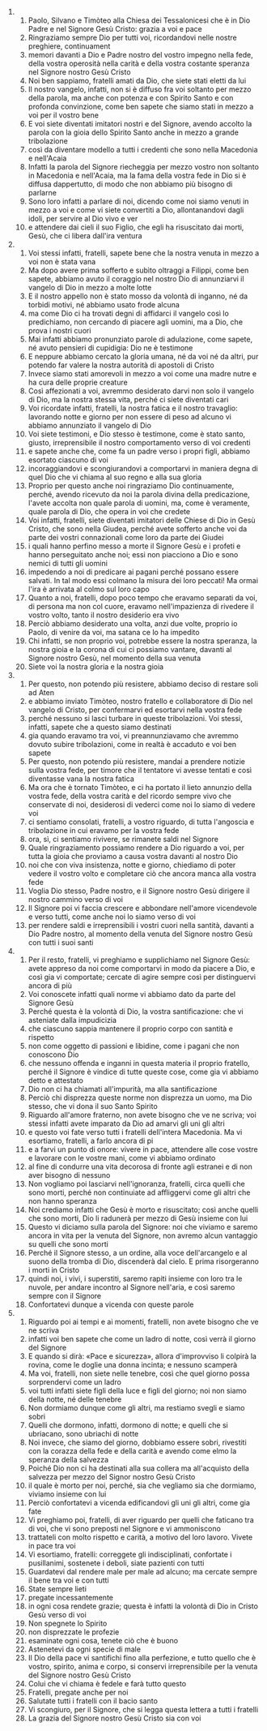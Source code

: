 <ol>
  <li>
    <ol>
      <li>Paolo, Silvano e Timòteo alla Chiesa dei Tessalonicesi che è in Dio Padre e nel Signore Gesù Cristo: grazia a voi e pace</li>
      <li>Ringraziamo sempre Dio per tutti voi, ricordandovi nelle nostre preghiere, continuament</li>
      <li>memori davanti a Dio e Padre nostro del vostro impegno nella fede, della vostra operosità nella carità e della vostra costante speranza nel Signore nostro Gesù Cristo</li>
      <li>Noi ben sappiamo, fratelli amati da Dio, che siete stati eletti da lui</li>
      <li>Il nostro vangelo, infatti, non si è diffuso fra voi soltanto per mezzo della parola, ma anche con potenza e con Spirito Santo e con profonda convinzione, come ben sapete che siamo stati in mezzo a voi per il vostro bene</li>
      <li>E voi siete diventati imitatori nostri e del Signore, avendo accolto la parola con la gioia dello Spirito Santo anche in mezzo a grande tribolazione</li>
      <li>così da diventare modello a tutti i credenti che sono nella Macedonia e nell'Acaia</li>
      <li>Infatti la parola del Signore riecheggia per mezzo vostro non soltanto in Macedonia e nell'Acaia, ma la fama della vostra fede in Dio si è diffusa dappertutto, di modo che non abbiamo più bisogno di parlarne</li>
      <li>Sono loro infatti a parlare di noi, dicendo come noi siamo venuti in mezzo a voi e come vi siete convertiti a Dio, allontanandovi dagli idoli, per servire al Dio vivo e ver</li>
      <li>e attendere dai cieli il suo Figlio, che egli ha risuscitato dai morti, Gesù, che ci libera dall'ira ventura</li>
    </ol>
  </li>
  <li>
    <ol>
      <li>Voi stessi infatti, fratelli, sapete bene che la nostra venuta in mezzo a voi non è stata vana</li>
      <li>Ma dopo avere prima sofferto e subìto oltraggi a Filippi, come ben sapete, abbiamo avuto il coraggio nel nostro Dio di annunziarvi il vangelo di Dio in mezzo a molte lotte</li>
      <li>E il nostro appello non è stato mosso da volontà di inganno, né da torbidi motivi, né abbiamo usato frode alcuna</li>
      <li>ma come Dio ci ha trovati degni di affidarci il vangelo così lo predichiamo, non cercando di piacere agli uomini, ma a Dio, che prova i nostri cuori</li>
      <li>Mai infatti abbiamo pronunziato parole di adulazione, come sapete, né avuto pensieri di cupidigia: Dio ne è testimone</li>
      <li>E neppure abbiamo cercato la gloria umana, né da voi né da altri, pur potendo far valere la nostra autorità di apostoli di Cristo</li>
      <li>Invece siamo stati amorevoli in mezzo a voi come una madre nutre e ha cura delle proprie creature</li>
      <li>Così affezionati a voi, avremmo desiderato darvi non solo il vangelo di Dio, ma la nostra stessa vita, perché ci siete diventati cari</li>
      <li>Voi ricordate infatti, fratelli, la nostra fatica e il nostro travaglio: lavorando notte e giorno per non essere di peso ad alcuno vi abbiamo annunziato il vangelo di Dio</li>
      <li>Voi siete testimoni, e Dio stesso è testimone, come è stato santo, giusto, irreprensibile il nostro comportamento verso di voi credenti</li>
      <li>e sapete anche che, come fa un padre verso i propri figli, abbiamo esortato ciascuno di voi</li>
      <li>incoraggiandovi e scongiurandovi a comportarvi in maniera degna di quel Dio che vi chiama al suo regno e alla sua gloria</li>
      <li>Proprio per questo anche noi ringraziamo Dio continuamente, perché, avendo ricevuto da noi la parola divina della predicazione, l'avete accolta non quale parola di uomini, ma, come è veramente, quale parola di Dio, che opera in voi che credete</li>
      <li>Voi infatti, fratelli, siete diventati imitatori delle Chiese di Dio in Gesù Cristo, che sono nella Giudea, perché avete sofferto anche voi da parte dei vostri connazionali come loro da parte dei Giudei</li>
      <li>i quali hanno perfino messo a morte il Signore Gesù e i profeti e hanno perseguitato anche noi; essi non piacciono a Dio e sono nemici di tutti gli uomini</li>
      <li>impedendo a noi di predicare ai pagani perché possano essere salvati. In tal modo essi colmano la misura dei loro peccati! Ma ormai l'ira è arrivata al colmo sul loro capo</li>
      <li>Quanto a noi, fratelli, dopo poco tempo che eravamo separati da voi, di persona ma non col cuore, eravamo nell'impazienza di rivedere il vostro volto, tanto il nostro desiderio era vivo</li>
      <li>Perciò abbiamo desiderato una volta, anzi due volte, proprio io Paolo, di venire da voi, ma satana ce lo ha impedito</li>
      <li>Chi infatti, se non proprio voi, potrebbe essere la nostra speranza, la nostra gioia e la corona di cui ci possiamo vantare, davanti al Signore nostro Gesù, nel momento della sua venuta</li>
      <li>Siete voi la nostra gloria e la nostra gioia</li>
    </ol>
  </li>
  <li>
    <ol>
      <li>Per questo, non potendo più resistere, abbiamo deciso di restare soli ad Aten</li>
      <li>e abbiamo inviato Timòteo, nostro fratello e collaboratore di Dio nel vangelo di Cristo, per confermarvi ed esortarvi nella vostra fede</li>
      <li>perché nessuno si lasci turbare in queste tribolazioni. Voi stessi, infatti, sapete che a questo siamo destinati</li>
      <li>gia quando eravamo tra voi, vi preannunziavamo che avremmo dovuto subire tribolazioni, come in realtà è accaduto e voi ben sapete</li>
      <li>Per questo, non potendo più resistere, mandai a prendere notizie sulla vostra fede, per timore che il tentatore vi avesse tentati e così diventasse vana la nostra fatica</li>
      <li>Ma ora che è tornato Timòteo, e ci ha portato il lieto annunzio della vostra fede, della vostra carità e del ricordo sempre vivo che conservate di noi, desiderosi di vederci come noi lo siamo di vedere voi</li>
      <li>ci sentiamo consolati, fratelli, a vostro riguardo, di tutta l'angoscia e tribolazione in cui eravamo per la vostra fede</li>
      <li>ora, sì, ci sentiamo rivivere, se rimanete saldi nel Signore</li>
      <li>Quale ringraziamento possiamo rendere a Dio riguardo a voi, per tutta la gioia che proviamo a causa vostra davanti al nostro Dio</li>
      <li>noi che con viva insistenza, notte e giorno, chiediamo di poter vedere il vostro volto e completare ciò che ancora manca alla vostra fede</li>
      <li>Voglia Dio stesso, Padre nostro, e il Signore nostro Gesù dirigere il nostro cammino verso di voi</li>
      <li>Il Signore poi vi faccia crescere e abbondare nell'amore vicendevole e verso tutti, come anche noi lo siamo verso di voi</li>
      <li>per rendere saldi e irreprensibili i vostri cuori nella santità, davanti a Dio Padre nostro, al momento della venuta del Signore nostro Gesù con tutti i suoi santi</li>
    </ol>
  </li>
  <li>
    <ol>
      <li>Per il resto, fratelli, vi preghiamo e supplichiamo nel Signore Gesù: avete appreso da noi come comportarvi in modo da piacere a Dio, e così gia vi comportate; cercate di agire sempre così per distinguervi ancora di più</li>
      <li>Voi conoscete infatti quali norme vi abbiamo dato da parte del Signore Gesù</li>
      <li>Perché questa è la volontà di Dio, la vostra santificazione: che vi asteniate dalla impudicizia</li>
      <li>che ciascuno sappia mantenere il proprio corpo con santità e rispetto</li>
      <li>non come oggetto di passioni e libidine, come i pagani che non conoscono Dio</li>
      <li>che nessuno offenda e inganni in questa materia il proprio fratello, perché il Signore è vindice di tutte queste cose, come gia vi abbiamo detto e attestato</li>
      <li>Dio non ci ha chiamati all'impurità, ma alla santificazione</li>
      <li>Perciò chi disprezza queste norme non disprezza un uomo, ma Dio stesso, che vi dona il suo Santo Spirito</li>
      <li>Riguardo all'amore fraterno, non avete bisogno che ve ne scriva; voi stessi infatti avete imparato da Dio ad amarvi gli uni gli altri</li>
      <li>e questo voi fate verso tutti i fratelli dell'intera Macedonia. Ma vi esortiamo, fratelli, a farlo ancora di pi</li>
      <li>e a farvi un punto di onore: vivere in pace, attendere alle cose vostre e lavorare con le vostre mani, come vi abbiamo ordinato</li>
      <li>al fine di condurre una vita decorosa di fronte agli estranei e di non aver bisogno di nessuno</li>
      <li>Non vogliamo poi lasciarvi nell'ignoranza, fratelli, circa quelli che sono morti, perché non continuiate ad affliggervi come gli altri che non hanno speranza</li>
      <li>Noi crediamo infatti che Gesù è morto e risuscitato; così anche quelli che sono morti, Dio li radunerà per mezzo di Gesù insieme con lui</li>
      <li>Questo vi diciamo sulla parola del Signore: noi che viviamo e saremo ancora in vita per la venuta del Signore, non avremo alcun vantaggio su quelli che sono morti</li>
      <li>Perché il Signore stesso, a un ordine, alla voce dell'arcangelo e al suono della tromba di Dio, discenderà dal cielo. E prima risorgeranno i morti in Cristo</li>
      <li>quindi noi, i vivi, i superstiti, saremo rapiti insieme con loro tra le nuvole, per andare incontro al Signore nell'aria, e così saremo sempre con il Signore</li>
      <li>Confortatevi dunque a vicenda con queste parole</li>
    </ol>
  </li>
  <li>
    <ol>
      <li>Riguardo poi ai tempi e ai momenti, fratelli, non avete bisogno che ve ne scriva</li>
      <li>infatti voi ben sapete che come un ladro di notte, così verrà il giorno del Signore</li>
      <li>E quando si dirà: «Pace e sicurezza», allora d'improvviso li colpirà la rovina, come le doglie una donna incinta; e nessuno scamperà</li>
      <li>Ma voi, fratelli, non siete nelle tenebre, così che quel giorno possa sorprendervi come un ladro</li>
      <li>voi tutti infatti siete figli della luce e figli del giorno; noi non siamo della notte, né delle tenebre</li>
      <li>Non dormiamo dunque come gli altri, ma restiamo svegli e siamo sobri</li>
      <li>Quelli che dormono, infatti, dormono di notte; e quelli che si ubriacano, sono ubriachi di notte</li>
      <li>Noi invece, che siamo del giorno, dobbiamo essere sobri, rivestiti con la corazza della fede e della carità e avendo come elmo la speranza della salvezza</li>
      <li>Poiché Dio non ci ha destinati alla sua collera ma all'acquisto della salvezza per mezzo del Signor nostro Gesù Cristo</li>
      <li>il quale è morto per noi, perché, sia che vegliamo sia che dormiamo, viviamo insieme con lui</li>
      <li>Perciò confortatevi a vicenda edificandovi gli uni gli altri, come gia fate</li>
      <li>Vi preghiamo poi, fratelli, di aver riguardo per quelli che faticano tra di voi, che vi sono preposti nel Signore e vi ammoniscono</li>
      <li>trattateli con molto rispetto e carità, a motivo del loro lavoro. Vivete in pace tra voi</li>
      <li>Vi esortiamo, fratelli: correggete gli indisciplinati, confortate i pusillanimi, sostenete i deboli, siate pazienti con tutti</li>
      <li>Guardatevi dal rendere male per male ad alcuno; ma cercate sempre il bene tra voi e con tutti</li>
      <li>State sempre lieti</li>
      <li>pregate incessantemente</li>
      <li>in ogni cosa rendete grazie; questa è infatti la volontà di Dio in Cristo Gesù verso di voi</li>
      <li>Non spegnete lo Spirito</li>
      <li>non disprezzate le profezie</li>
      <li>esaminate ogni cosa, tenete ciò che è buono</li>
      <li>Astenetevi da ogni specie di male</li>
      <li>Il Dio della pace vi santifichi fino alla perfezione, e tutto quello che è vostro, spirito, anima e corpo, si conservi irreprensibile per la venuta del Signore nostro Gesù Cristo</li>
      <li>Colui che vi chiama è fedele e farà tutto questo</li>
      <li>Fratelli, pregate anche per noi</li>
      <li>Salutate tutti i fratelli con il bacio santo</li>
      <li>Vi scongiuro, per il Signore, che si legga questa lettera a tutti i fratelli</li>
      <li>La grazia del Signore nostro Gesù Cristo sia con voi</li>
    </ol>
  </li>
</ol>